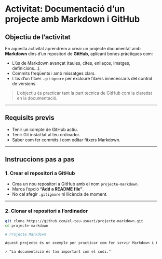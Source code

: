 # Activitat: Documentació d’un projecte amb Markdown i GitHub

## Objectiu de l’activitat

En aquesta activitat aprendrem a crear un projecte documentat amb **Markdown** dins d’un repositori de **GitHub**, aplicant bones pràctiques com:

- L’ús de Markdown avançat (taules, cites, enllaços, imatges, definicions...).
- Commits freqüents i amb missatges clars.
- L’ús d’un fitxer `.gitignore` per excloure fitxers innecessaris del control de versions.

> L’objectiu és practicar tant la part tècnica de GitHub com la claredat en la documentació.

---

## Requisits previs

- Tenir un compte de GitHub actiu.
- Tenir Git instal·lat al teu ordinador.
- Saber com fer commits i com editar fitxers Markdown.

---

## Instruccions pas a pas

### 1. Crear el repositori a GitHub

- Crea un nou repositori a GitHub amb el nom `projecte-markdown`.
- Marca l’opció **“Add a README file”**.
- No cal afegir `.gitignore` ni llicència de moment.

---

### 2. Clonar el repositori a l’ordinador

```bash
git clone https://github.com/el-teu-usuari/projecte-markdown.git
cd projecte-markdown

# Projecte Markdown

Aquest projecte és un exemple per practicar com fer servir Markdown i GitHub.

> “La documentació és tan important com el codi.”